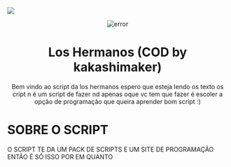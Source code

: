 <p>
<img src= "https://camo.githubusercontent.com/71b837571c48af3aa60a73dbc9d5936aa359d78efbfa8a6743cbbbc16b80ef4d/68747470733a2f2f63646e2e646973636f72646170702e636f6d2f6174746163686d656e74732f3830353930323039333930363630383138362f3830353931333937323533353539303932322f74656e6f722e676966"/>
</p>

<p align="center" ><img alt="error" src="https://image.freepik.com/premium-vector/programming-code-icon-3d-low-polygonal-abstract-programming-code-symbol-coding-hacker-background_127544-1186.jpg"></p>

<h1 align="center">Los Hermanos (COD by kakashimaker)</h1>
 
 <p align="center">
    Bem vindo ao script da los hermanos espero que esteja lendo os texto os cript n é um script de fazer nd apenas oque vc tem que fazer é escoler a opção de programação que queira aprender bom script :)
  </p>
</p> 
 
# SOBRE O SCRIPT

O SCRIPT TE DA UM PACK DE SCRIPTS E UM SITE DE PROGRAMAÇÃO ENTÃO É SÓ ISSO POR EM QUANTO

